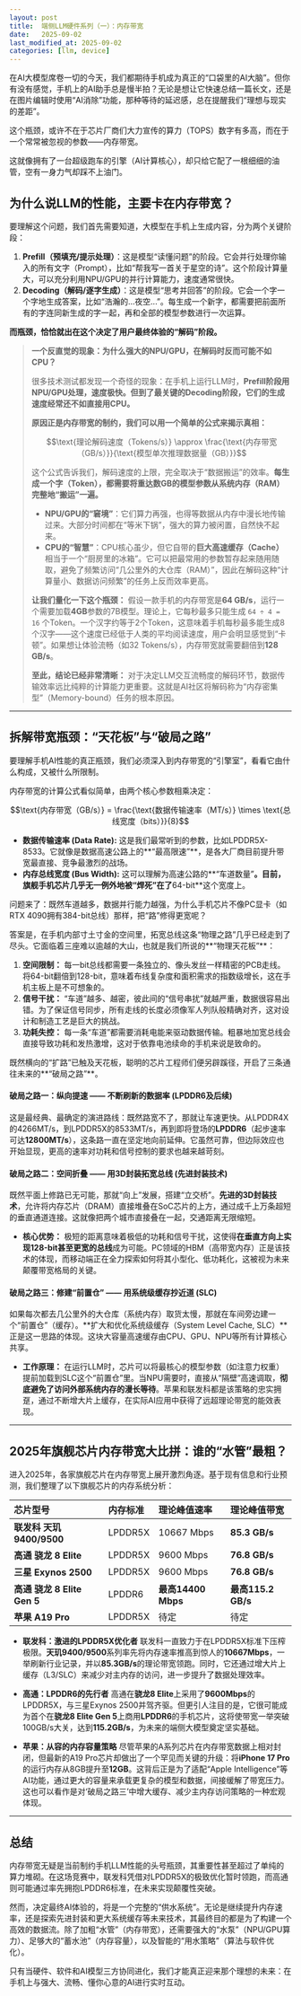 ```yaml
---
layout: post
title:  端侧LLM硬件系列（一）：内存带宽
date:   2025-09-02
last_modified_at: 2025-09-02
categories: [llm, device]
---
```


在AI大模型席卷一切的今天，我们都期待手机成为真正的“口袋里的AI大脑”。但你有没有感觉，手机上的AI助手总是慢半拍？无论是想让它快速总结一篇长文，还是在图片编辑时使用“AI消除”功能，那种等待的延迟感，总在提醒我们“理想与现实的差距”。

这个瓶颈，或许不在于芯片厂商们大力宣传的算力（TOPS）数字有多高，而在于一个常常被忽视的参数——内存带宽。

这就像拥有了一台超级跑车的引擎（AI计算核心），却只给它配了一根细细的油管，空有一身力气却踩不上油门。

## **为什么说LLM的性能，主要卡在内存带宽？**

要理解这个问题，我们首先需要知道，大模型在手机上生成内容，分为两个关键阶段：

1.  **Prefill（预填充/提示处理）**：这是模型“读懂问题”的阶段。它会并行处理你输入的所有文字（Prompt），比如“帮我写一首关于星空的诗”。这个阶段计算量大，可以充分利用NPU/GPU的并行计算能力，速度通常很快。
2.  **Decoding（解码/逐字生成）**：这是模型“思考并回答”的阶段。它会一个字一个字地生成答案，比如“浩瀚的...夜空...”。每生成一个新字，都需要把前面所有的字连同新生成的字一起，再和全部的模型参数进行一次运算。

**而瓶颈，恰恰就出在这个决定了用户最终体验的“解码”阶段。**

> **一个反直觉的现象：为什么强大的NPU/GPU，在解码时反而可能不如CPU？**
>
> 很多技术测试都发现一个奇怪的现象：在手机上运行LLM时，**Prefill阶段用NPU/GPU处理，速度极快。但到了最关键的Decoding阶段，它们的生成速度经常还不如直接用CPU。**
>
> **原因正是内存带宽的制约，我们可以用一个简单的公式来揭示真相：**
>
> $$\text{理论解码速度（Tokens/s）} \approx \frac{\text{内存带宽（GB/s）}}{\text{模型单次推理数据量（GB）}}$$
>
> 这个公式告诉我们，解码速度的上限，完全取决于“数据搬运”的效率。**每生成一个字（Token），都需要将重达数GB的模型参数从系统内存（RAM）完整地“搬运”一遍。**
>
> *   **NPU/GPU的“窘境”**：它们算力再强，也得等数据从内存中漫长地传输过来。大部分时间都在“等米下锅”，强大的算力被闲置，自然快不起来。
> *   **CPU的“智慧”**：CPU核心虽少，但它自带的**巨大高速缓存（Cache）** 相当于一个“厨房里的冰箱”。它可以把最常用的参数暂存起来随用随取，避免了频繁访问“几公里外的大仓库（RAM）”，因此在解码这种“计算量小、数据访问频繁”的任务上反而效率更高。
>
> **让我们量化一下这个瓶颈：** 假设一款手机的内存带宽是**64 GB/s**，运行一个需要加载**4GB**参数的7B模型。理论上，它每秒最多只能生成 `64 ÷ 4 = 16` 个Token。一个汉字约等于2个Token，这意味着手机每秒最多能生成8个汉字——这个速度已经低于人类的平均阅读速度，用户会明显感觉到“卡顿”。如果想让体验流畅（如32 Tokens/s），内存带宽就需要翻倍到**128 GB/s**。
>
> **至此，结论已经非常清晰：** 对于决定LLM交互流畅度的解码环节，数据传输效率远比纯粹的计算能力更重要。这就是AI社区将解码称为“内存密集型”（Memory-bound）任务的根本原因。

---

## **拆解带宽瓶颈：“天花板”与“破局之路”**

要理解手机AI性能的真正瓶颈，我们必须深入到内存带宽的“引擎室”，看看它由什么构成，又被什么所限制。

内存带宽的计算公式看似简单，由两个核心参数相乘决定：

$$\text{内存带宽（GB/s）} = \frac{\text{数据传输速率（MT/s）} \times \text{总线宽度（bits）}}{8}$$

*   **数据传输速率 (Data Rate):** 这是我们最常听到的参数，比如LPDDR5X-8533。它就像是数据高速公路上的**“最高限速”**，是各大厂商目前提升带宽最直接、竞争最激烈的战场。
*   **内存总线宽度 (Bus Width):** 这可以理解为高速公路的**“车道数量”**。目前，旗舰手机芯片几乎无一例外地被“焊死”在了**64-bit**这个宽度上。

问题来了：既然车道越多，数据并行能力越强，为什么手机芯片不像PC显卡（如RTX 4090拥有384-bit总线）那样，把“路”修得更宽呢？

答案是，在手机内部寸土寸金的空间里，拓宽总线这条“物理之路”几乎已经走到了尽头。它面临着三座难以逾越的大山，也就是我们所说的**“物理天花板”**：

1.  **空间限制：** 每一bit总线都需要一条独立的、像头发丝一样精密的PCB走线。将64-bit翻倍到128-bit，意味着布线复杂度和面积需求的指数级增长，这在手机主板上是不可想象的。
2.  **信号干扰：** “车道”越多、越密，彼此间的“信号串扰”就越严重，数据很容易出错。为了保证信号同步，所有走线的长度必须像军人列队般精确对齐，这对设计和制造工艺是巨大的挑战。
3.  **功耗失控：** 每一条“车道”都需要消耗电能来驱动数据传输。粗暴地加宽总线会直接导致功耗和发热激增，这对于依靠电池续命的手机来说是致命的。

既然横向的“扩路”已触及天花板，聪明的芯片工程师们便另辟蹊径，开启了三条通往未来的**“破局之路”**。

#### **破局之路一：纵向提速 —— 不断刷新的数据率 (LPDDR6及后续)**

这是最经典、最确定的演进路线：既然路宽不了，那就让车速更快。从LPDDR4X的4266MT/s，到LPDDR5X的8533MT/s，再到即将登场的**LPDDR6**（起步速率可达**12800MT/s**），这条路一直在坚定地向前延伸。它虽然可靠，但边际效应也开始显现，更高的速率对功耗和信号控制的要求也越来越苛刻。

#### **破局之路二：空间折叠 —— 用3D封装拓宽总线 (先进封装技术)**

既然平面上修路已无可能，那就“向上”发展，搭建“立交桥”。**先进的3D封装技术**，允许将内存芯片（DRAM）直接堆叠在SoC芯片的上方，通过成千上万条超短的垂直通道连接。这就像把两个城市直接叠在一起，交通距离无限缩短。

*   **核心优势：** 极短的距离意味着极低的功耗和信号干扰，这使得**在垂直方向上实现128-bit甚至更宽的总线**成为可能。PC领域的HBM（高带宽内存）正是该技术的体现，而移动端正在全力探索如何将其小型化、低功耗化，这被视为未来颠覆带宽格局的关键。

#### **破局之路三：修建“前置仓” —— 用系统级缓存抄近道 (SLC)**

如果每次都去几公里外的大仓库（系统内存）取货太慢，那就在车间旁边建一个“前置仓”（缓存）。**扩大和优化系统级缓存（System Level Cache, SLC）**正是这一思路的体现。这块大容量高速缓存由CPU、GPU、NPU等所有计算核心共享。

*   **工作原理：** 在运行LLM时，芯片可以将最核心的模型参数（如注意力权重）提前加载到SLC这个“前置仓”里。当NPU需要时，直接从“隔壁”高速调取，**彻底避免了访问外部系统内存的漫长等待**。苹果和联发科都是该策略的忠实拥趸，通过不断增大片上缓存，在实际AI应用中获得了远超理论带宽的能效表现。

---

## **2025年旗舰芯片内存带宽大比拼：谁的“水管”最粗？**

进入2025年，各家旗舰芯片在内存带宽上展开激烈角逐。基于现有信息和行业预测，我们整理了以下旗舰芯片的内存系统分析：

| 芯片型号 | 内存标准 | 理论峰值速率 | 理论峰值带宽 |
| :--- | :--- | :--- | :--- |
| **联发科 天玑9400/9500** | LPDDR5X | 10667 Mbps | **85.3 GB/s** |
| **高通 骁龙 8 Elite** | LPDDR5X | 9600 Mbps | **76.8 GB/s** |
| **三星 Exynos 2500** | LPDDR5X | 9600 Mbps | **76.8 GB/s** |
| **高通 骁龙 8 Elite Gen 5** | LPDDR6 | **最高14400 Mbps** | **最高115.2 GB/s** |
| **苹果 A19 Pro** | LPDDR5X | 待定 | 待定 |

* **联发科：激进的LPDDR5X优化者**
    联发科一直致力于在LPDDR5X标准下压榨极限。**天玑9400/9500**系列率先将内存速率推高到惊人的**10667Mbps**，一举刷新行业记录，并以**85.3GB/s**的理论带宽领跑。同时，它还通过增大片上缓存（L3/SLC）来减少对主内存的访问，进一步提升了数据处理效率。

* **高通：LPDDR6的先行者**
    高通在**骁龙8 Elite**上采用了**9600Mbps**的LPDDR5X，与三星Exynos 2500并驾齐驱。但更引人注目的是，它很可能成为首个在**骁龙8 Elite Gen 5**上商用**LPDDR6**的手机芯片，这将使带宽一举突破100GB/s大关，达到**115.2GB/s**，为未来的端侧大模型奠定坚实基础。

* **苹果：从容的内存容量策略**
    尽管苹果的A系列芯片在内存带宽数据上相对封闭，但最新的A19 Pro芯片却做出了一个罕见而关键的升级：将**iPhone 17 Pro**的运行内存从8GB提升至**12GB**。这背后正是为了适配“Apple Intelligence”等AI功能，通过更大的容量来承载更复杂的模型和数据，间接缓解了带宽压力。这也可以看作是对‘破局之路三’中增大缓存、减少主内存访问策略的一种宏观体现。

---

## **总结**

内存带宽无疑是当前制约手机LLM性能的头号瓶颈，其重要性甚至超过了单纯的算力堆砌。在这场竞赛中，联发科凭借对LPDDR5X的极致优化暂时领跑，而高通则可能通过率先拥抱LPDDR6标准，在未来实现颠覆性突破。

然而，决定最终AI体验的，将是一个完整的“供水系统”。无论是继续提升内存速率，还是探索先进封装和更大系统缓存等未来技术，其最终目的都是为了构建一个高效的数据流。除了加粗“水管”（内存带宽），还需要强大的“水泵”（NPU/GPU算力）、足够大的“蓄水池”（内存容量），以及智能的“用水策略”（算法与软件优化）。

只有当硬件、软件和AI模型三方协同进化，我们才能真正迎来那个理想的未来：在手机上与强大、流畅、懂你心意的AI进行实时互动。